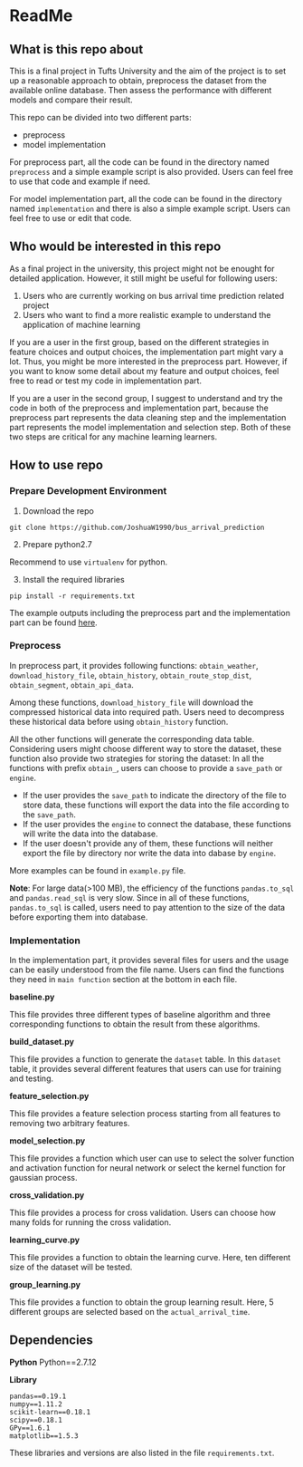 # ReadMe

## What is this repo about

This is a final project in Tufts University and the aim of the project is to set up a reasonable approach to obtain, preprocess the dataset from the available online database. Then assess the performance with different models and compare their result. 


This repo can be divided into two different parts:

* preprocess
* model implementation

For preprocess part, all the code can be found in the directory named `preprocess` and a simple example script is also provided. Users can feel free to use that code and example if need.

For model implementation part, all the code can be found in the directory named `implementation` and there is also a simple example script. Users can feel free to use or edit that code.



## Who would be interested in this repo

As a final project in the university, this project might not be enought for detailed application. However, it still might be useful for following users:

1. Users who are currently working on bus arrival time prediction related project
2. Users who want to find a more realistic example to understand the application of machine learning

If you are a user in the first group, based on the different strategies in feature choices and output choices, the implementation part might vary a lot. Thus, you might be more interested in the preprocess part. However, if you want to know some detail about my feature and output choices, feel free to read or test my code in implementation part.

If you are a user in the second group, I suggest to understand and try the code in both of the preprocess and implementation part, because the preprocess part represents the data cleaning step and the implementation part represents the model implementation and selection step. Both of these two steps are critical for any machine learning learners.

## How to use repo

### Prepare Development Environment

1. Download the repo

```
git clone https://github.com/JoshuaW1990/bus_arrival_prediction
```

2. Prepare python2.7

Recommend to use `virtualenv` for python.

3. Install the required libraries

```
pip install -r requirements.txt
```

The example outputs including the preprocess part and the implementation part can be found [here](https://drive.google.com/open?id=0B02rcAGoKtrAY0NsbU8yRExoeTg).

### Preprocess

In preprocess part, it provides following functions: `obtain_weather`, `download_history_file`, `obtain_history`, `obtain_route_stop_dist`, `obtain_segment`, `obtain_api_data`.

Among these functions, `download_history_file` will download the compressed historical data into required path. Users need to decompress these historical data before using `obtain_history` function.

All the other functions will generate the corresponding data table. Considering users might choose different way to store the dataset, these function also provide two strategies for storing the dataset: In all the functions with prefix `obtain_`, users can choose to provide a `save_path` or `engine`. 

* If the user provides the `save_path` to indicate the directory of the file to store data, these functions will export the data into the file according to the `save_path`.
* If the user provides the `engine` to connect the database, these functions will write the data into the database.
* If the user doesn't provide any of them, these functions will neither export the file by directory nor write the data into dabase by `engine`.

More examples can be found in `example.py` file. 

**Note**:
For large data(>100 MB), the efficiency of the functions `pandas.to_sql` and `pandas.read_sql` is very slow. Since in all of these functions, `pandas.to_sql` is called, users need to pay attention to the size of the data before exporting them into database.

### Implementation

In the implementation part, it provides several files for users and the usage can be easily understood from the file name. Users can find the functions they need in `main function` section at the bottom in each file.

**baseline.py**

This file provides three different types of baseline algorithm and three corresponding functions to obtain the result from these algorithms.

**build_dataset.py**

This file provides a function to generate the `dataset` table. In this `dataset` table, it provides several different features that users can use for training and testing.

**feature_selection.py**

This file provides a feature selection process starting from all features to removing two arbitrary features.

**model_selection.py**

This file provides a function which user can use to select the solver function and activation function for neural network or select the kernel function for gaussian process.

**cross_validation.py**

This file provides a process for cross validation. Users can choose how many folds for running the cross validation.

**learning_curve.py**

This file provides a function to obtain the learning curve. Here, ten different size of the dataset will be tested.

**group_learning.py**

This file provides a function to obtain the group learning result. Here, 5 different groups are selected based on the `actual_arrival_time`.

## Dependencies

**Python**
Python==2.7.12

**Library**
```
pandas==0.19.1
numpy==1.11.2
scikit-learn==0.18.1
scipy==0.18.1
GPy==1.6.1
matplotlib==1.5.3
```

These libraries and versions are also listed in the file `requirements.txt`.
